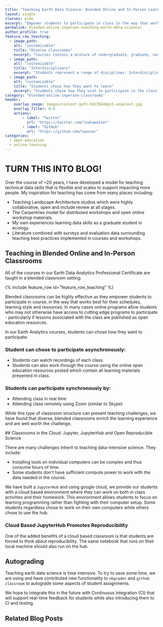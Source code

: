 ```yaml
---
title: "Teaching Earth Data Science: Blended Online and In-Person Learning Empowers More Students to Learn"
layout: single
classes: wide
excerpt: "Empower students to participate in class in the way that works best for them."
permalink: blended-online-inperson-teaching-earth-data-science/
author_profile: true
feature_row_teaching:
  - image_path:
    alt: "customizable"
    title: "Diverse Classrooms"
    excerpt: "Courses contain a mixture of undergraduate, graduate, non-traditional and professional students: This diversity in the classroom leads to unique discussions as students learn from each other."
  - image_path:
    alt: "customizable"
    title: "Interdisciplinary"
    excerpt: "Students represent a range of disciplines: Interdisciplinary classrooms can present challenges but also they force students and instructors to learn a common language."
  - image_path:
    alt: "customizable"
    title: "Students chose how they want to learn"
    excerpt: "Students chose how they wish to participate in the class: Our courses are presented using both online and in person delivery. All materials are published online as open education resources."
category: "blended-online-inperson-classrooms"
header:
    overlay_image: images/vincent-guth-Sdc35GnHgvI-unsplash.jpg
    overlay_filter: 0.6
    actions:
        - label: "Twitter"
          url: "https://twitter.com/leahawasser"
        - label: "GitHub"
          url: "https://github.com/lwasser"
categories:
  - open-education
  - online-learning
---
```


# TURN THIS INTO BLOG! 

Over the course of ~20 years, I have developed a model for teaching technical
data skills that is flexible and scales to support impacting more people. My
inspiration for teaching has come from many places including:

* Teaching Landscape Architecture studios which were highly collaborative, open and include review at all stages.
* The Carpentries model for distributed workshops and open online workshop materials.
* My own experiences learning data skills as a graduate student in ecology.
* Literature combined with surveys and evaluation data surrounding teaching best practices implemented in courses and workshops. 

<div markdown="1" class="notice--primary">

## Teaching in Blended Online and In-Person Classrooms
All of the courses in our Earth Data Analytics Professional Certificate are taught
in a blended classroom setting.

{% include feature_row id="feature_row_teaching" %}

</div>

Blended classrooms can be highly effective as they empower students to participate
in course, in the way that works best for their schedules, learning style and
resources. In many cases online programs allow students who may not otherwise
have access to cutting edge programs to participate - particularly if lessons
associated with the class are published as open education resources.

In our Earth Analytics courses, students can chose how they want to participate:

### Student can chose to participate asynchronously:
  * Students can watch recordings of each class.
  * Students can also work through the course using the online open education resources posted which contain all learning materials presented in class.

### Students can participate synchronously by:

  * Attending class in real time
  * Attending class remotely using Zoom (similar to Skype)

While this type of classroom structure can present teaching challenges, we have
found that diverse, blended classrooms enrich the learning experience and are
well worth the challenge.


<div markdown="1" class="notice--warning">
## Classrooms in the Cloud: Jupyter, JupyterHub and Open Reproducible Science

There are many challenges inherit to teaching data-intensive science. They include:
* Installing tools on individual computers can be complex and thus consume hours of time.
* Some students don't have sufficient compute power to work with the data needed in the course.

We have built a `JupyterHub` and using google cloud, we provide our students with
a cloud based environment where they can work on both in class activities and
their homework. This environment allows students to focus on learning programming
rather than fighting with their computer setup. Some students regardless chose to
work on their own computers while others chose to use the hub.

### Cloud Based JupyterHub Promotes Reproducibility

One of the added benefits of a cloud based classroom is that students are forced
to think about reproducibility. The same notebook that runs on their local machine
should also run on the hub.

</div>

## Autograding
Teaching earth data science is time intensive. To try to save some time, we are
using and have contributed new functionality to `nbgrader` and `github classroom`
to autograde some aspects of student assignments.

We hope to integrate this in the future with Continuous Integration (CI) that will
support real-time feedback for students while also introducing them to CI and
testing.

## Related Blog Posts
